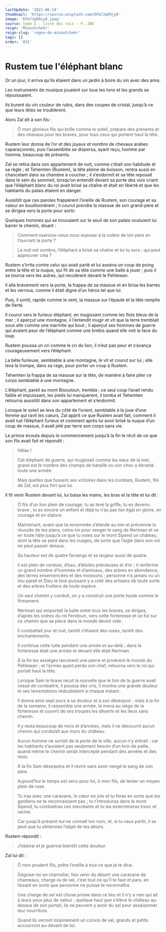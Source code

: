 ```yaml
---
lastUpdate: '2021-06-14'
thumbnail: 'https://source.unsplash.com/EFm7JpD9jy8'
image: 'EFm7JpD9jy8.jpeg'
source: tome I - livre des rois - P. 286
reign: 'Minoutchehr'
reign-slug: 'regne-de-minoutchehr'
tags: []
order: '031'
---
```


# Rustem tue l'éléphant blanc

Or un jour, il arriva qu’ils étaient dans un jardin à boire du vin avec des amis.

Les instruments de musique jouaient sur tous les tons et les grands se réjouissaient.

Ils burent du vin couleur de rubis, dans des coupes de cristal, jusqu’à ce que leurs têtes se troublèrent.

Alors Zal dit à son fils :

> Ô mon glorieux fils qui brille comme le soleil, prépare des présents et des chevaux pour tes braves, pour tous ceux qui portent haut la tête.

Rustem leur donna de l’or et des joyaux et nombre de chevaux arabes caparaçonnés, puis l’assemblée se dispersa, ayant reçu, homme par homme, beaucoup de présents.

Zal se retira dans son appartement de nuit, comme c’était son habitude et sa règle ; et Tehemten (Rustem), la tête pleine de boisson, rentra aussi en chancelant dans sa chambre à coucher ; il s’endormit et sa tête reposait dans le sein du sommeil, lorsqu’on entendit devant sa porte des voix criant que l’éléphant blanc du roi avait brisé sa chaîne et était en liberté et que les habitants du palais étaient en danger.

Aussitôt que ces paroles frappèrent l’oreille de Rustem, son courage et sa valeur en bouillonnèrent ; il courut prendre la massue de son grand-père et se dirigea vers la porte pour sortir.

Quelques hommes qui se trouvaient sur le seuil de son palais voulurent lui barrer le chemin, disant :

> Comment oserions-nous nous exposer à la colère de ton père en t’ouvrant la porte ?
>
> La nuit est sombre, l’éléphant a brisé sa chaîne et toi tu sors ; qui peut approuver cela ?

Rustem s’irrita contre celui qui avait parlé et lui asséna un coup de poing entre la tête et la nuque, qui fit de sa tête comme une balle à jouer ; puis il se tourna vers les autres, qui reculèrent devant le Pehlewan.

Il alla bravement vers la porte, la frappa de sa massue et en brisa les barres et les verrous, comme il était digne d’un héros tel que lui.

Puis, il sortit, rapide comme le vent, la massue sur l’épaule et la tête remplie de fierté.

Il courut vers le furieux éléphant, en mugissant comme les flots bleus de la mer ; il aperçut une montagne, il l’entendit mugir et vit que la terre tremblait sous elle comme une marmite qui bout ; il aperçut ses hommes de guerre qui avaient peur de l’éléphant comme une brebis quand elle voit la face du loup.

Rustem poussa un cri comme le cri du lion, il n’eut pas peur et s’avança courageusement vers l’éléphant.

La bête furieuse, semblable à une montagne, le vit et courut sur lui ; elle leva la trompe, dans sa rage, pour porter un coup à Rustem.

Tehemten la frappa de sa massue sur la tête, de manière à faire plier ce corps semblable à une montagne.

L’éléphant, pareil au mont Bisoutoun, trembla ; ce seul coup l’avait rendu faible et impuissant, les pieds lui manquèrent, il tomba et Tehemten retourna aussitôt dans son appartement et s’endormit.

Lorsque le soleil se leva du côté de l’orient, semblable à la joue d’une femme qui ravit les cœurs, Zal apprit ce que Rustem avait fait, comment il avait tué l’éléphant furieux et comment après lui avoir brisé la nuque d’un coup de massue, il avait jeté par terre son corps sans vie.

Le prince écouta depuis le commencement jusqu’à la fin le récit de ce que son fils avait fait et répondit :

> Hélas !
>
> Cet éléphant de guerre, qui mugissait comme les eaux de la mer, grand est le nombre des champs de bataille ou son choc a ébranlé toute une armée.
>
> Mais quelles que fussent ses victoires dans les combats, Rustem, fils de Zal, est plus fort que lui.

Il fit venir Rustem devant lui, lui baisa les mains, les bras et la tête et lui dit :

> Ô fils d’un lion plein de courage, tu as levé la griffe, tu es devenu brave ; tu es encore un enfant et déjà tu n’as pas ton égal en gloire, en courage et en stature.
>
> Maintenant, avant que ta renommée s’étende au loin et prévienne la réussite de tes plans, ceins-toi pour venger le sang de Neriman et va en toute hâte jusqu’à ce que tu voies sur le mont Sipend un château, dont la tête se perd dans les nuages, de sorte que l’aigle dans son vol ne peut passer dessus.
>
> Sa hauteur est de quatre farsangs et sa largeur aussi de quatre.
>
> Il est plein de verdure, d’eau, d’étoiles précieuses et d’or ; il renferme un grand nombre d’hommes et d’animaux, des arbres en abondance, des terres ensemencées et des moissons ; personne n’a jamais vu un lieu pareil et Dieu le tout-puissant y a créé des artisans de toute sorte et des arbres fruitiers de toute espèce.
>
> Un seul chemin y conduit, on y a construit une porte haute comme le firmament.
>
> Neriman qui emportait la balle entre tous les braves, se dirigea, d’après les ordres du roi Feridoun, vers cette forteresse et ce fut sur ce chemin que sa place dans le monde devint vide.
>
> Il combattait jour et nuit, tantôt c’étaient des ruses, tantôt des enchantements.
>
> Il continua cette lutte pendant une année et au-delà ; dans la forteresse était une armée et devant elle était Neriman.
>
> À la fin les assiégés lancèrent une pierre et privèrent le monde du Pehlewan ; et l’armée ayant perdu son chef, retourna vers le roi qui portait haut la tête.
>
> Lorsque Sam le brave reçut la nouvelle que le lion de la guerre avait cessé de combattre, il poussa des cris, il montra une grande douleur et ses lamentations redoublaient à chaque instant.
>
> Il donna ainsi sept jours à sa douleur et à son désespoir ; mais à la fin de la semaine, il rassembla une armée, la mena au siège de la forteresse et couvrit de ses troupes les déserts et les lieux sans chemin.
>
> Il y resta beaucoup de mois et d’années, mais il ne découvrit aucun chemin qui conduisît aux murs du château.
>
> Aucun homme ne sortait de la porte de la ville, aucun n’y entrait ; car les habitants n’auraient pas seulement besoin d’un brin de paille, quand même le chemin serait intercepté pendant des années et des mois.
>
> À la fin Sam désespéra et il revint sans avoir vengé le sang de son père.
>
> Aujourd’hui le temps est venu pour toi, ô mon fils, de tenter un moyen plein de ruse.
>
> Tu iras avec une caravane, le cœur en joie et tu feras en sorte que les gardiens ne te reconnaissent pas ; tu t’introduiras dans le mont Sipend, tu combattras ces mécréants et tu les extermineras tronc et racine.
>
> Car jusqu’à présent nul ne connaît ton nom, et, si tu veux partir, il se peut que tu obtiennes l’objet de tes désirs.

Rustem répondit :

> J’obéirai et je guérirai bientôt cette douleur.

Zal lui dit :

> Ô mon prudent fils, prête l’oreille à tout ce que je te dirai.
>
> Déguise-toi en chamelier, fais venir du désert une caravane de chameaux, charge-la de sel, c’est tout ce qu’il te faut et pars, en faisant en sorte que personne ne puisse te reconnaître.
>
> Une charge de sel est chose prisée dans ce lieu et il n’y a rien qui ait à leurs yeux plus de valeur ; quelque haut que s’élève le château au-dessus de son portail, ils ne peuvent y avoir du sel pour assaisonner leur nourriture.
>
> Quand ils verront inopinément un convoi de sel, grands et petits accourront au-devant de toi.
